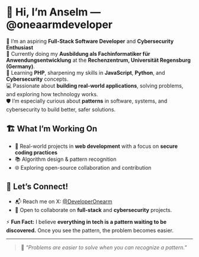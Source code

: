 # 👋 Hi, I’m Anselm — @oneaarmdeveloper

🚀 I’m an aspiring **Full-Stack Software Developer** and **Cybersecurity Enthusiast**  
💼 Currently doing my **Ausbildung als Fachinformatiker für Anwendungsentwicklung** at the **Rechenzentrum, Universität Regensburg (Germany)**.  
🌱 Learning **PHP**, sharpening my skills in **JavaScript**, **Python**, and **Cybersecurity** concepts.  
💻 Passionate about **building real-world applications**, solving problems, and exploring how technology works.  
🛡️ I’m especially curious about **patterns** in software, systems, and cybersecurity to build better, safer solutions.

## 🏗️ What I’m Working On
- 🔨 Real-world projects in **web development** with a focus on **secure coding practices**
- 📚 Algorithm design & pattern recognition
- 🌐 Exploring open-source collaboration and contribution

## 🤝 Let’s Connect!
- 📬 Reach me on X: [@DeveloperOnearm](https://x.com/DeveloperOnearm)
- 💼 Open to collaborate on **full-stack** and **cybersecurity** projects.

⚡ **Fun Fact:** I believe **everything in tech is a pattern waiting to be discovered.** Once you see the pattern, the problem becomes easier.

---
> 🎯 *"Problems are easier to solve when you can recognize a pattern."*
